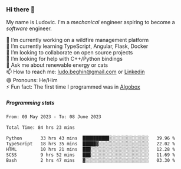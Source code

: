 ### Hi there 👋

My name is Ludovic. I'm a *mechanical* engineer aspiring to become a *software* engineer.

 🔭 I’m currently working on a wildfire management platform<br/>
 🌱 I’m currently learning TypeScript, Angular, Flask, Docker<br/>
 👯 I’m looking to collaborate on open source projects<br/>
 🤔 I’m looking for help with C++/Python bindings<br/>
 💬 Ask me about renewable energy or cats<br/>
 📫 How to reach me: ludo.beghin@gmail.com or [Linkedin](https://www.linkedin.com/in/ludovic-beghin/)<br/>
 😄 Pronouns: He/Him<br/>
 ⚡ Fun fact: The first time I programmed was in [Algobox](https://fr.wikipedia.org/wiki/Algobox)<br/>

##### Programming stats
<!--START_SECTION:waka-->

```txt
From: 09 May 2023 - To: 08 June 2023

Total Time: 84 hrs 23 mins

Python       33 hrs 43 mins  ██████████░░░░░░░░░░░░░░░   39.96 %
TypeScript   18 hrs 35 mins  █████▓░░░░░░░░░░░░░░░░░░░   22.02 %
HTML         10 hrs 21 mins  ███░░░░░░░░░░░░░░░░░░░░░░   12.28 %
SCSS         9 hrs 52 mins   ███░░░░░░░░░░░░░░░░░░░░░░   11.69 %
Bash         2 hrs 47 mins   ▓░░░░░░░░░░░░░░░░░░░░░░░░   03.30 %
```

<!--END_SECTION:waka-->

